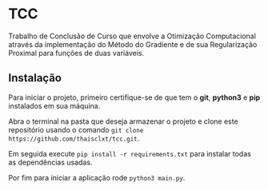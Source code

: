 # TCC

Trabalho de Conclusão de Curso que envolve a Otimização Computacional através da implementação do Método do Gradiente e de sua Regularização Proximal para funções de duas variáveis.

## Instalação

Para iniciar o projeto, primeiro certifique-se de que tem o **git**, **python3** e **pip** instalados em sua máquina.

Abra o terminal na pasta que deseja armazenar o projeto e clone este repositório usando o comando `git clone https://github.com/thaisclxt/tcc.git`.

Em seguida execute `pip install -r requirements.txt` para instalar todas as dependências usadas.

Por fim para iniciar a aplicação rode `python3 main.py`.
